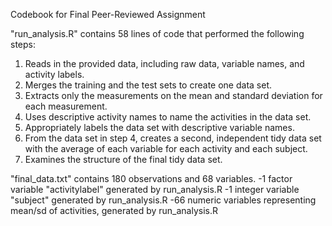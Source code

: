 Codebook for Final Peer-Reviewed Assignment

"run_analysis.R" contains 58 lines of code that performed the following steps:
  1) Reads in the provided data, including raw data, variable names, and activity labels.
  2) Merges the training and the test sets to create one data set.
  3) Extracts only the measurements on the mean and standard deviation for each measurement.
  4) Uses descriptive activity names to name the activities in the data set.
  5) Appropriately labels the data set with descriptive variable names.
  6) From the data set in step 4, creates a second, independent tidy data set with the average of each variable for each activity and each subject.
  7) Examines the structure of the final tidy data set.
  
"final_data.txt" contains 180 observations and 68 variables. 
  -1 factor variable "activitylabel" generated by run_analysis.R
  -1 integer variable "subject" generated by run_analysis.R
  -66 numeric variables representing mean/sd of activities, generated by run_analysis.R
